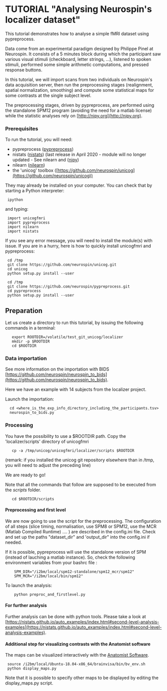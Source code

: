 # TUTORIAL "Analysing Neurospin's localizer dataset"

This tutorial demonstrates how to analyse a simple fMRI dataset using pypreprocess. 

Data come from an experimental paradigm designed by Philippe Pinel at Neurospin. It consists of a 5 minutes block during which the participant saw various visual stimuli (checkboard, letter strings, ...), listened to spoken stimuli, performed some simple arithmetic computations, and pressed response buttons. 

In this tutorial, we will import scans from two individuals on Neurospin's data acquisition server, then run the preprocessing stages (realignment, spatial normalization, smoothing) and compute some statistical maps for some contrasts at the single subject level.

The preprocessing stages, driven by pypreprocess, are performed using
the standalone SPM12 program (avoiding the need for a matlab license)
while the statistic analyses rely on [http://nipy.org](http://nipy.org).

### Prerequisites

To run the tutorial, you will need:

* pypreprocess ([pypreprocess](https://github.com/neurospin/pypreprocess))
* nistats ([nistats](https://nistats.github.io/)) (last release in April 2020 - module will no longer updated - See nilearn and ([nipy](https://nipy.org/))
* nilearn ([nilearn](http://nilearn.github.io/))
* the 'unicog' toolbox ([https://github.com/neurospin/unicog](https://github.com/neurospin/unicog))  

They may already be installed on your computer. You can check that by starting a Python interpreter:

     ipython

and typing:

     import unicogfmri
     import pypreprocess
     import nilearn
     import nistats

If you see any error message, you will need to install the module(s) with issue. If you are in a hurry, here is how to quickly install unicogfmri and pypreprocess:

     cd /tmp
     git clone https://github.com/neurospin/unicog.git
     cd unicog 
     python setup.py install --user

     cd /tmp
     git clone https://github.com/neurospin/pypreprocess.git
     cd pypreprocess
     python setup.py install --user


## Preparation

Let us create a directory to run this tutorial, by issuing the following commands in a terminal:

       export ROOTDIR=/volatile/test_git_unicog/localizer
       mkdir -p $ROOTDIR
       cd $ROOTDIR

###  Data importation 
See more information on the importation with BIDS [https://github.com/neurospin/neurospin_to_bids](https://github.com/neurospin/neurospin_to_bids).

Here we have an example with 14 subjects from the localizer project.

Launch the importation:

      cd <where_is_the_exp_info_directory_including_the_participants.tsv>
      neurospin_to_bids.py


### Processing 

You have the possibility to use a $ROOTDIR path.
Copy the 'localizer/scripts' directory of unicogfmri
 
       cp -a /tmp/unicog/unicogfmri/localizer/scripts $ROOTDIR

(remark: if you installed the unicog git repository elsewhere than in /tmp, you will need to adjust the preceding line) 

We are ready to go! 
    
Note that all the commands that follow are supposed to be executed from the *scripts* folder.

       cd $ROOTDIR/scripts


#### Preprocessing and first level

We are now going to use the script for the preprocessing. The configuration of all steps (slice timing, normalisation, use SPM8 or SPM12, 
use the MCR (Matlab Compiled Runtime) .... ) are described in the config.ini file.
Check and set up the paths "dataset_dir" and 'output_dir" into the config.ini if needed.

If it is possible, pypreprocess will use the standalone version of SPM (instead of lauching a
matlab instance). So, check the following environment variables from your bashrc file :

        SPM_DIR="/i2bm/local/spm12-standalone/spm12_mcr/spm12"
        SPM_MCR="/i2bm/local/bin/spm12"

To launch the analysis:

        python preproc_and_firstlevel.py


#### For further analysis
Further analysis can be done with python tools. Please take a look at [https://nistats.github.io/auto_examples/index.html#second-level-analysis-examples](https://nistats.github.io/auto_examples/index.html#second-level-analysis-examples).


#### Additional step for visualizing contrasts with the Anatomist software

The maps can be visualized interactively with the [Anatomist Software](http://brainvisa.info/web/anatomist.html).


     source /i2bm/local/Ubuntu-18.04-x86_64/brainvisa/bin/bv_env.sh
     python display_maps.py


Note that it is possible to specify other maps to be displayed by editing the display_maps.py script.



